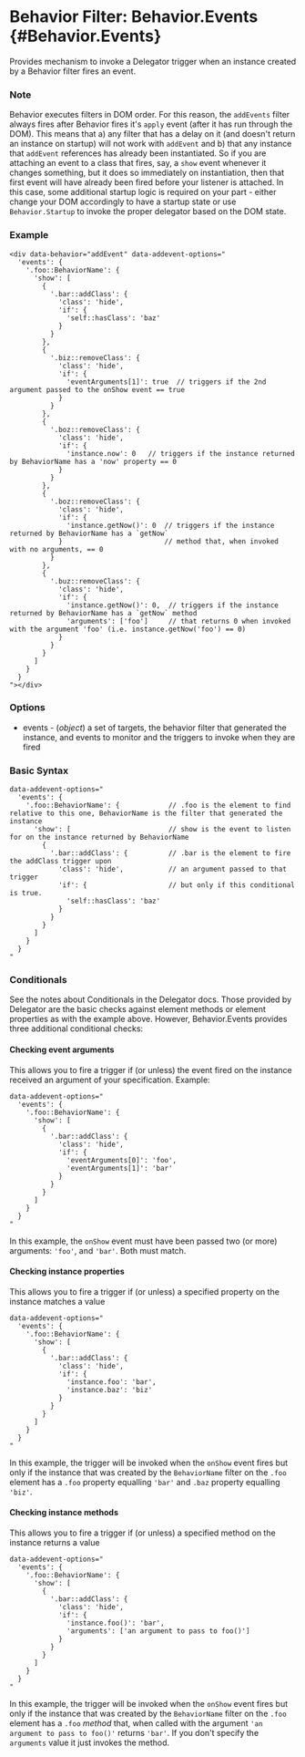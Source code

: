 Behavior Filter: Behavior.Events {#Behavior.Events}
====================================

Provides mechanism to invoke a Delegator trigger when an instance created by a Behavior filter fires an event.

### Note

Behavior executes filters in DOM order. For this reason, the `addEvents` filter always fires after Behavior
fires it's `apply` event (after it has run through the DOM). This means that a) any filter that has a delay on it
(and doesn't return an instance on startup) will not work with `addEvent` and b) that any instance that `addEvent`
references has already been instantiated. So if you are attaching an event to a class that fires, say, a `show`
event whenever it changes something, but it does so immediately on instantiation, then that first event will have
already been fired before your listener is attached. In this case, some additional startup logic is required on your
part - either change your DOM accordingly to have a startup state or use `Behavior.Startup` to invoke the
proper delegator based on the DOM state.

### Example

    <div data-behavior="addEvent" data-addevent-options="
      'events': {
        '.foo::BehaviorName': {
          'show': [
            {
              '.bar::addClass': {
                'class': 'hide',
                'if': {
                  'self::hasClass': 'baz'
                }
              }
            },
            {
              '.biz::removeClass': {
                'class': 'hide',
                'if': {
                  'eventArguments[1]': true  // triggers if the 2nd argument passed to the onShow event == true
                }
              }
            },
            {
              '.boz::removeClass': {
                'class': 'hide',
                'if': {
                  'instance.now': 0   // triggers if the instance returned by BehaviorName has a 'now' property == 0
                }
              }
            },
            {
              '.boz::removeClass': {
                'class': 'hide',
                'if': {
                  'instance.getNow()': 0  // triggers if the instance returned by BehaviorName has a `getNow`
                }                         // method that, when invoked with no arguments, == 0
              }
            },
            {
              '.buz::removeClass': {
                'class': 'hide',
                'if': {
                  'instance.getNow()': 0,  // triggers if the instance returned by BehaviorName has a `getNow` method
                  'arguments': ['foo']     // that returns 0 when invoked with the argument 'foo' (i.e. instance.getNow('foo') == 0)
                }
              }
            }
          ]
        }
      }
    "></div>

### Options

* events - (*object*) a set of targets, the behavior filter that generated the instance, and events to monitor and the triggers to invoke when they are fired

### Basic Syntax

    data-addevent-options="
      'events': {
        '.foo::BehaviorName': {            // .foo is the element to find relative to this one, BehaviorName is the filter that generated the instance
          'show': [                        // show is the event to listen for on the instance returned by BehaviorName
            {
              '.bar::addClass': {          // .bar is the element to fire the addClass trigger upon
                'class': 'hide',           // an argument passed to that trigger
                'if': {                    // but only if this conditional is true.
                  'self::hasClass': 'baz'
                }
              }
            }
          ]
        }
      }
    "



### Conditionals

See the notes about Conditionals in the Delegator docs. Those provided by Delegator are the basic checks against element methods or element properties as with the example above. However, Behavior.Events provides three additional conditional checks:

#### Checking event arguments

This allows you to fire a trigger if (or unless) the event fired on the instance received an argument of your specification. Example:

    data-addevent-options="
      'events': {
        '.foo::BehaviorName': {
          'show': [
            {
              '.bar::addClass': {
                'class': 'hide',
                'if': {
                  'eventArguments[0]': 'foo',
                  'eventArguments[1]': 'bar'
                }
              }
            }
          ]
        }
      }
    "

In this example, the `onShow` event must have been passed two (or more) arguments: `'foo'`, and `'bar'`. Both must match.

#### Checking instance properties

This allows you to fire a trigger if (or unless) a specified property on the instance matches a value

    data-addevent-options="
      'events': {
        '.foo::BehaviorName': {
          'show': [
            {
              '.bar::addClass': {
                'class': 'hide',
                'if': {
                  'instance.foo': 'bar',
                  'instance.baz': 'biz'
                }
              }
            }
          ]
        }
      }
    "

In this example, the trigger will be invoked when the `onShow` event fires but only if the instance that was created by the `BehaviorName` filter on the `.foo` element has a `.foo` property equalling `'bar'` and `.baz` property equalling `'biz'`.

#### Checking instance methods

This allows you to fire a trigger if (or unless) a specified method on the instance returns a value

    data-addevent-options="
      'events': {
        '.foo::BehaviorName': {
          'show': [
            {
              '.bar::addClass': {
                'class': 'hide',
                'if': {
                  'instance.foo()': 'bar',
                  'arguments': ['an argument to pass to foo()']
                }
              }
            }
          ]
        }
      }
    "

In this example, the trigger will be invoked when the `onShow` event fires but only if the instance that was created by the `BehaviorName` filter on the `.foo` element has a `.foo` *method* that, when called with the argument `'an argument to pass to foo()'` returns `'bar'`. If you don't specify the `arguments` value it just invokes the method.
